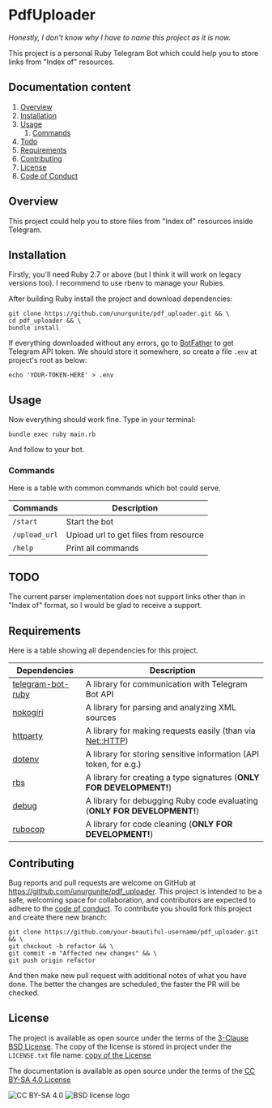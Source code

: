 # PdfUploader

_Honestly, I don't know why I have to name this project as it is now._

This project is a personal Ruby Telegram Bot which could help you to store links from "Index of" resources.

## Documentation content

1. [Overview][1]
2. [Installation][2]
3. [Usage][3]
    1. [Commands][3.1]
4. [Todo][4]
5. [Requirements][5]
6. [Contributing][6]
7. [License][7]
8. [Code of Conduct][8]

## Overview

This project could help you to store files from "Index of" resources inside Telegram.

## Installation

Firstly, you'll need Ruby 2.7 or above (but I think it will work on legacy versions too). I recommend to use rbenv to
manage your Rubies.

After building Ruby install the project and download dependencies:

```shell
git clone https://github.com/unurgunite/pdf_uploader.git && \
cd pdf_uploader && \
bundle install
```

If everything downloaded without any errors, go to [BotFather](https://t.me/BotFather) to get Telegram API token. We
should store it somewhere, so create a file `.env` at project's root as below:

```shell
echo 'YOUR-TOKEN-HERE' > .env
```

## Usage

Now everything should work fine. Type in your terminal:

```shell
bundle exec ruby main.rb
```

And follow to your bot.

### Commands

Here is a table with common commands which bot could serve.

| Commands      | Description                           |
|---------------|---------------------------------------|
| `/start`      | Start the bot                         |
| `/upload_url` | Upload url to get files from resource |
| `/help`       | Print all commands                    |

## TODO

The current parser implementation does not support links other than in "Index of" format, so I would be glad to receive
a support.

## Requirements

Here is a table showing all dependencies for this project.

| Dependencies                                                       | Description                                                                                   |
|--------------------------------------------------------------------|-----------------------------------------------------------------------------------------------|
| [telegram-bot-ruby](https://github.com/atipugin/telegram-bot-ruby) | A library for communication with Telegram Bot API                                             |
| [nokogiri](https://github.com/sparklemotion/nokogiri)              | A library for parsing and analyzing XML sources                                               |
| [httparty](https://github.com/jnunemaker/httparty)                 | A library for making requests easily (than via [Net::HTTP](https://github.com/ruby/net-http)) |
| [dotenv](https://github.com/bkeepers/dotenv)                       | A library for storing sensitive information (API token, for e.g.)                             |
| [rbs](https://github.com/ruby/rbs)                                 | A library for creating a type signatures (**ONLY FOR DEVELOPMENT!**)                          |
| [debug](https://github.com/ruby/debug)                             | A library for debugging Ruby code evaluating (**ONLY FOR DEVELOPMENT!**)                      |
| [rubocop](https://github.com/rubocop/rubocop)                      | A library for code cleaning (**ONLY FOR DEVELOPMENT!**)                                       |

## Contributing

Bug reports and pull requests are welcome on GitHub at https://github.com/unurgunite/pdf_uploader. This project is
intended to be a safe, welcoming space for collaboration, and contributors are expected to adhere to
the [code of conduct](https://github.com/unurgunite/pdf_uploader/blob/master/CODE_OF_CONDUCT.md). To contribute you
should
fork this project and create there new branch:

```shell
git clone https://github.com/your-beautiful-username/pdf_uploader.git && \
git checkout -b refactor && \
git commit -m "Affected new changes" && \
git push origin refactor
```

And then make new pull request with additional notes of what you have done. The better the changes are scheduled, the
faster the PR will be checked.

## License

The project is available as open source under the terms of
the [3-Clause BSD License](https://opensource.org/licenses/bsd-3-clause). The copy of the license is stored in project
under the `LICENSE.txt` file
name: [copy of the License](https://github.com/unurgunite/pdf_uploader/blob/master/LICENSE.txt)

The documentation is available as open source under the terms of
the [CC BY-SA 4.0 License](https://creativecommons.org/licenses/by-sa/4.0/)

![CC BY-SA 4.0](https://mirrors.creativecommons.org/presskit/buttons/88x31/svg/by-nc.svg)
![BSD license logo](https://upload.wikimedia.org/wikipedia/commons/4/42/License_icon-bsd-88x31.png)

[1]:https://github.com/unurgunite/pdf_uploader#overview

[2]:https://github.com/unurgunite/pdf_uploader#installation

[3]:https://github.com/unurgunite/pdf_uploader#usage

[3.1]:https://github.com/unurgunite/pdf_uploader#commands

[4]:https://github.com/unurgunite/pdf_uploader#todo

[5]:https://github.com/unurgunite/pdf_uploader#requirements

[6]:https://github.com/unurgunite/pdf_uploader#development

[7]:https://github.com/unurgunite/pdf_uploader#contributing

[8]:https://github.com/unurgunite/pdf_uploader#license
